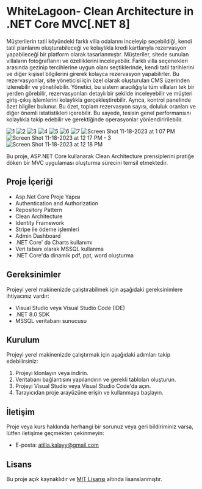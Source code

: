 # WhiteLagoon- Clean Architecture in .NET Core MVC[.NET 8]
Müşterilerin tatil köyündeki farklı villa odalarını inceleyip seçebildiği, kendi tatil planlarını oluşturabileceği ve kolaylıkla kredi kartlarıyla rezervasyon yapabileceği bir platform olarak tasarlanmıştır. Müşteriler, sitede sunulan villaların fotoğraflarını ve özelliklerini inceleyebilir. Farklı villa seçenekleri arasında gezinip tercihlerine uygun olanı seçtiklerinde, kendi tatil tarihlerini ve diğer kişisel bilgilerini girerek kolayca rezervasyon yapabilirler. Bu rezervasyonlar, site yöneticisi için özel olarak oluşturulan CMS üzerinden izlenebilir ve yönetilebilir. Yönetici, bu sistem aracılığıyla tüm villaları tek bir yerden görebilir, rezervasyonları detaylı bir şekilde inceleyebilir ve müşteri giriş-çıkış işlemlerini kolaylıkla gerçekleştirebilir. Ayrıca, kontrol panelinde özet bilgiler bulunur. Bu özet, toplam rezervasyon sayısı, doluluk oranları ve diğer önemli istatistikleri içerebilir. Bu sayede, tesisin genel performansını kolaylıkla takip edebilir ve gerektiğinde operasyonlar yönlendiririlebilir.

![1](https://github.com/atillakalay/WhiteLagoon/assets/63123956/387610de-495e-49e3-9a7b-460d704644da)
![2](https://github.com/atillakalay/WhiteLagoon/assets/63123956/67c652a3-e2f0-446b-9d88-c557cfafb08c)
![3](https://github.com/atillakalay/WhiteLagoon/assets/63123956/beb7fadc-5c0e-4306-a9a2-2f830ee662b2)
![4](https://github.com/atillakalay/WhiteLagoon/assets/63123956/62d04c03-b564-4d48-94a7-17756b690a7d)
![5](https://github.com/atillakalay/WhiteLagoon/assets/63123956/3386db20-5b3e-4a3c-a6f0-b55b233a9134)
![6](https://github.com/atillakalay/WhiteLagoon/assets/63123956/5e91391e-823a-41b9-9da0-a18824cb1aed)
![7](https://github.com/atillakalay/WhiteLagoon/assets/63123956/40b2729e-4374-4878-91c7-5532aeac3b9e)
![Screen Shot 11-18-2023 at 1 07 PM](https://github.com/atillakalay/WhiteLagoon/assets/63123956/8e8d4027-d78d-47c6-b9f5-25162d0e3656)
![Screen Shot 11-18-2023 at 12 17 PM - 3](https://github.com/atillakalay/WhiteLagoon/assets/63123956/3a568660-848f-45ff-ba20-8f6975327726)
![Screen Shot 11-18-2023 at 12 18 PM](https://github.com/atillakalay/WhiteLagoon/assets/63123956/0434d8c5-ff95-40e5-9a58-9935b82684fc)

Bu proje, ASP.NET Core kullanarak Clean Architecture prensiplerini pratiğe döken bir MVC uygulaması oluşturma sürecini temsil etmektedir.

## Proje İçeriği

- Asp.Net Core Proje Yapısı
- Authentication and Authorization
- Repository Pattern
- Clean Architecture
- Identity Framework
- Stripe ile ödeme işlemleri
- Admin Dashboard
- .NET Core' da Charts kullanımı
- Veri tabanı olarak MSSQL kullanma
- .NET Core'da dinamik pdf, ppt, word oluşturma

## Gereksinimler

Projeyi yerel makinenizde çalıştırabilmek için aşağıdaki gereksinimlere ihtiyacınız vardır:

- Visual Studio veya Visual Studio Code (IDE)
- .NET 8.0 SDK
- MSSQL veritabanı sunucusu

## Kurulum

Projeyi yerel makinenizde çalıştırmak için aşağıdaki adımları takip edebilirsiniz:

1. Projeyi klonlayın veya indirin.
2. Veritabanı bağlantısını yapılandırın ve gerekli tabloları oluşturun.
3. Projeyi Visual Studio veya Visual Studio Code'da açın.
5. Tarayıcıdan proje arayüzüne erişin ve kullanmaya başlayın.

## İletişim

Proje veya kurs hakkında herhangi bir sorunuz veya geri bildiriminiz varsa, lütfen iletişime geçmekten çekinmeyin:

- E-posta: [atilla.kalayy@gmail.com](atilla.kalayy@gmail.com)

## Lisans

Bu proje açık kaynaklıdır ve [MIT Lisansı](/LICENSE) altında lisanslanmıştır.
